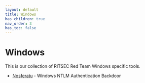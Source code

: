 ```yaml
---
layout: default
title: Windows
has_children: true
nav_order: 3
has_toc: false
---
```


# Windows

This is our collection of RITSEC Red Team Windows specific tools.

- [Nosferatu](/windows/nosferatu/) - Windows NTLM Authentication Backdoor
